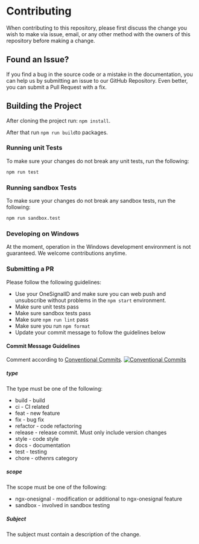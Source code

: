 # Contributing

When contributing to this repository, please first discuss the change you wish to make via issue, email, or any other method with the owners of this repository before making a change.

## Found an Issue?

If you find a bug in the source code or a mistake in the documentation, you can help us by submitting an issue to our GitHub Repository. 
Even better, you can submit a Pull Request with a fix.

## Building the Project

After cloning the project run: `npm install`.

After that run `npm run build`to packages.

### Running unit Tests

To make sure your changes do not break any unit tests, run the following:

```bash
npm run test
```

### Running sandbox Tests

To make sure your changes do not break any sandbox tests, run the following:

```bash
npm run sandbox.test
```

### Developing on Windows

At the moment, operation in the Windows development environment is not guaranteed.
We welcome contributions anytime.

### Submitting a PR

Please follow the following guidelines:

- Use your OneSignalID and make sure you can web push and unsubscribe without problems in the `npm start` environment.
- Make sure unit tests pass
- Make sure sandbox tests pass
- Make sure `npm run lint` pass
- Make sure you run `npm format`
- Update your commit message to follow the guidelines below

#### Commit Message Guidelines

Comment according to [Conventional Commits](https://www.conventionalcommits.org/).
[![Conventional Commits](https://img.shields.io/badge/Conventional%20Commits-1.0.0-yellow.svg)](https://conventionalcommits.org)

##### type

The type must be one of the following:

- build - build
- ci - CI related
- feat - new feature
- fix - bug fix
- refactor - code refactoring
- release - release commit. Must only include version changes
- style - code style
- docs - documentation
- test - testing
- chore - othenrs category

##### scope

The scope must be one of the following:

- ngx-onesignal - modification or additional to ngx-onesignal feature
- sandbox - involved in sandbox testing

##### Subject

The subject must contain a description of the change.
